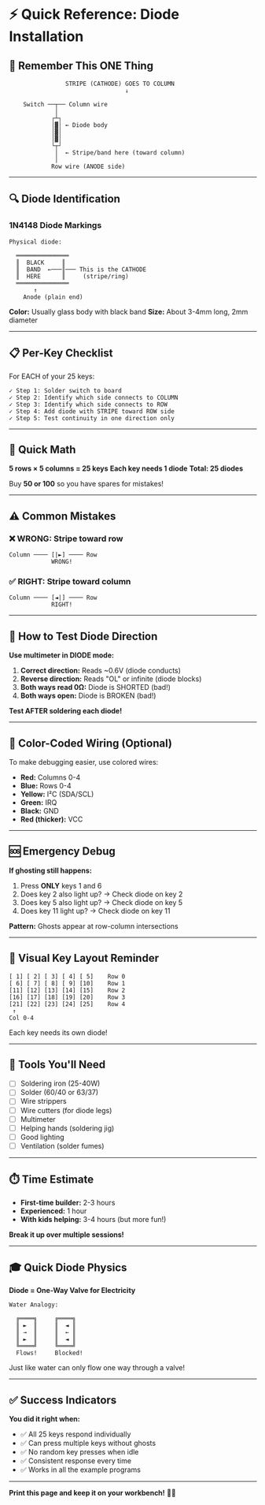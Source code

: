 # ⚡ Quick Reference: Diode Installation

## 🎯 Remember This ONE Thing

```
                STRIPE (CATHODE) GOES TO COLUMN
                                 ↓
    
    Switch ──┬── Column wire
             │
            ┌┴┐
            │▓│ ← Diode body
            │▓│
            │▓│
            └┬┘
             │  ← Stripe/band here (toward column)
             │
            Row wire (ANODE side)
```

---

## 🔍 Diode Identification

### 1N4148 Diode Markings

```
Physical diode:
     
  ═══════════════
  ║  BLACK     ║
  ║  BAND  ←───║─── This is the CATHODE
  ║  HERE      ║     (stripe/ring)
  ═══════════════
       ↑
    Anode (plain end)
```

**Color:** Usually glass body with black band
**Size:** About 3-4mm long, 2mm diameter

---

## 📋 Per-Key Checklist

For EACH of your 25 keys:

```
✓ Step 1: Solder switch to board
✓ Step 2: Identify which side connects to COLUMN
✓ Step 3: Identify which side connects to ROW  
✓ Step 4: Add diode with STRIPE toward ROW side
✓ Step 5: Test continuity in one direction only
```

---

## 🧮 Quick Math

**5 rows × 5 columns = 25 keys**
**Each key needs 1 diode**
**Total: 25 diodes**

Buy **50 or 100** so you have spares for mistakes!

---

## ⚠️ Common Mistakes

### ❌ WRONG: Stripe toward row
```
Column ──── [|►] ──── Row
            WRONG!
```

### ✅ RIGHT: Stripe toward column
```
Column ──── [◄|] ──── Row
            RIGHT!
```

---

## 🔬 How to Test Diode Direction

**Use multimeter in DIODE mode:**

1. **Correct direction:** Reads ~0.6V (diode conducts)
2. **Reverse direction:** Reads "OL" or infinite (diode blocks)
3. **Both ways read 0Ω:** Diode is SHORTED (bad!)
4. **Both ways open:** Diode is BROKEN (bad!)

**Test AFTER soldering each diode!**

---

## 🎨 Color-Coded Wiring (Optional)

To make debugging easier, use colored wires:

- **Red:** Columns 0-4
- **Blue:** Rows 0-4  
- **Yellow:** I²C (SDA/SCL)
- **Green:** IRQ
- **Black:** GND
- **Red (thicker):** VCC

---

## 🆘 Emergency Debug

**If ghosting still happens:**

1. Press **ONLY** keys 1 and 6
2. Does key 2 also light up? → Check diode on key 2
3. Does key 5 also light up? → Check diode on key 5
4. Does key 11 light up? → Check diode on key 11

**Pattern:** Ghosts appear at row-column intersections

---

## 📐 Visual Key Layout Reminder

```
[ 1] [ 2] [ 3] [ 4] [ 5]    Row 0
[ 6] [ 7] [ 8] [ 9] [10]    Row 1
[11] [12] [13] [14] [15]    Row 2
[16] [17] [18] [19] [20]    Row 3
[21] [22] [23] [24] [25]    Row 4
 ↑
Col 0-4
```

Each key needs its own diode!

---

## 🔧 Tools You'll Need

- [ ] Soldering iron (25-40W)
- [ ] Solder (60/40 or 63/37)
- [ ] Wire strippers
- [ ] Wire cutters (for diode legs)
- [ ] Multimeter
- [ ] Helping hands (soldering jig)
- [ ] Good lighting
- [ ] Ventilation (solder fumes)

---

## ⏱️ Time Estimate

- **First-time builder:** 2-3 hours
- **Experienced:** 1 hour
- **With kids helping:** 3-4 hours (but more fun!)

**Break it up over multiple sessions!**

---

## 🎓 Quick Diode Physics

**Diode = One-Way Valve for Electricity**

```
Water Analogy:

  ╔════╗     ╔════╗
  ║ ►  ║     ║  ◄ ║
  ║ →  ║     ║  ← ║
  ║ ►  ║     ║  ◄ ║
  ╚════╝     ╚════╝
  Flows!     Blocked!
```

Just like water can only flow one way through a valve!

---

## ✅ Success Indicators

**You did it right when:**

- ✅ All 25 keys respond individually
- ✅ Can press multiple keys without ghosts
- ✅ No random key presses when idle
- ✅ Consistent response every time
- ✅ Works in all the example programs

---

**Print this page and keep it on your workbench!** 📄🔧

